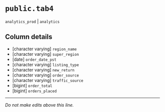 # `public.tab4`
`analytics_prod` | `analytics`

## Column details
* [character varying] `region_name`
* [character varying] `super_region`
* [date]      `order_date_pst`
* [character varying] `listing_type`
* [character varying] `new_return`
* [character varying] `order_source`
* [character varying] `traffic_source`
* [bigint]    `order_total`
* [bigint]    `orders_placed`

-------------------------------------------------------------------------------
*Do not make edits above this line.*
